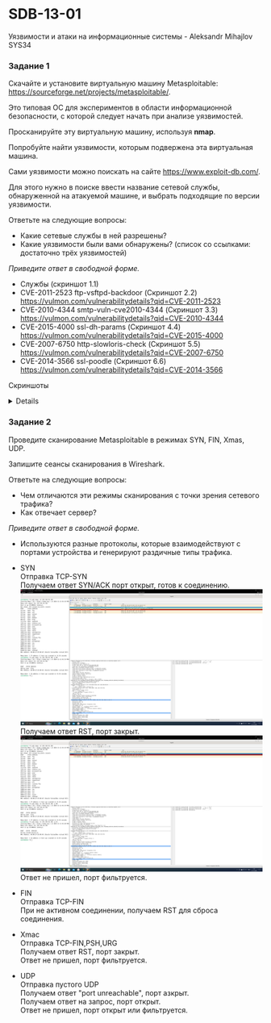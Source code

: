 # SDB-13-01
Уязвимости и атаки на информационные системы - Aleksandr Mihajlov SYS34  
  
### Задание 1

Скачайте и установите виртуальную машину Metasploitable: https://sourceforge.net/projects/metasploitable/.

Это типовая ОС для экспериментов в области информационной безопасности, с которой следует начать при анализе уязвимостей.

Просканируйте эту виртуальную машину, используя **nmap**.

Попробуйте найти уязвимости, которым подвержена эта виртуальная машина.

Сами уязвимости можно поискать на сайте https://www.exploit-db.com/.

Для этого нужно в поиске ввести название сетевой службы, обнаруженной на атакуемой машине, и выбрать подходящие по версии уязвимости.

Ответьте на следующие вопросы:

- Какие сетевые службы в ней разрешены?
- Какие уязвимости были вами обнаружены? (список со ссылками: достаточно трёх уязвимостей)
  
*Приведите ответ в свободной форме.*  
  
- Службы (скриншот 1.1)  
- CVE-2011-2523 ftp-vsftpd-backdoor (Скриншот 2.2) https://vulmon.com/vulnerabilitydetails?qid=CVE-2011-2523  
- CVE-2010-4344 smtp-vuln-cve2010-4344 (Скриншот 3.3) https://vulmon.com/vulnerabilitydetails?qid=CVE-2010-4344  
- CVE-2015-4000 ssl-dh-params (Скриншот 4.4) https://vulmon.com/vulnerabilitydetails?qid=CVE-2015-4000  
- CVE-2007-6750 http-slowloris-check (Скриншот 5.5) https://vulmon.com/vulnerabilitydetails?qid=CVE-2007-6750  
- CVE-2014-3566 ssl-poodle (Скриншот 6.6) https://vulmon.com/vulnerabilitydetails?qid=CVE-2014-3566  
  
Скриншоты  
<details>   

![alt text](https://github.com/AleksandrMihajlov/SDB-13-01/blob/main/1.1.PNG)  

![alt text](https://github.com/AleksandrMihajlov/SDB-13-01/blob/main/2.2.PNG)  

![alt text](https://github.com/AleksandrMihajlov/SDB-13-01/blob/main/3.3.PNG)  

![alt text](https://github.com/AleksandrMihajlov/SDB-13-01/blob/main/4.4.PNG)  

![alt text](https://github.com/AleksandrMihajlov/SDB-13-01/blob/main/5.5.PNG)  

![alt text](https://github.com/AleksandrMihajlov/SDB-13-01/blob/main/6.6.PNG)  

</details>  
  
### Задание 2

Проведите сканирование Metasploitable в режимах SYN, FIN, Xmas, UDP.

Запишите сеансы сканирования в Wireshark.

Ответьте на следующие вопросы:

- Чем отличаются эти режимы сканирования с точки зрения сетевого трафика?
- Как отвечает сервер?

*Приведите ответ в свободной форме.*  
  
- Используются разные протоколы, которые взаимодействуют с портами устройства и генерируют раздичные типы трафика.  
  
- SYN  
Отправка TCP-SYN  
Получаем ответ SYN/ACK порт открыт, готов к соединению.  ![alt text](https://github.com/AleksandrMihajlov/SDB-13-01/blob/main/ss1.PNG)
Получаем ответ RST, порт закрыт.  ![alt text](https://github.com/AleksandrMihajlov/SDB-13-01/blob/main/ss1.1.PNG)
Ответ не пришел, порт фильтруется.  
  
- FIN  
Отправка TCP-FIN  
При не активном соединении, получаем RST для сброса соединения.  
  
- Xmac  
Отправка TCP-FIN,PSH,URG  
Получаем ответ RST, порт закрыт.  
Ответ не пришел, порт фильтруется.  
  
- UDP  
Отправка пустого UDP  
Получаем ответ "port unreachable", порт азкрыт.  
Получаем ответ на запрос, порт открыт.  
Ответ не пришел, порт открыт или фильтруется.

